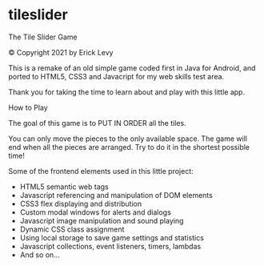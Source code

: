 # tileslider

The Tile Slider Game

© Copyright 2021 by Erick Levy

This is a remake of an old simple game coded first in Java for Android, and ported to HTML5, CSS3 and Javacript for my web skills test area.

Thank you for taking the time to learn about and play with this little app.

How to Play

The goal of this game is to PUT IN ORDER all the tiles.

You can only move the pieces to the only available space.
The game will end when all the pieces are arranged.
Try to do it in the shortest possible time!

Some of the frontend elements used in this little project:
* HTML5 semantic web tags
* Javascript referencing and manipulation of DOM elements
* CSS3 flex displaying and distribution
* Custom modal windows for alerts and dialogs
* Javascript image manipulation and sound playing
* Dynamic CSS class assignment
* Using local storage to save game settings and statistics
* Javascript collections, event listeners, timers, lambdas
* And so on...

